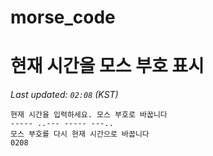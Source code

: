 # morse_code
# 현재 시간을 모스 부호 표시
<!-- MORSE_TIME_START -->
_Last updated: `02:08` (KST)_

```
현재 시간을 입력하세요. 모스 부호로 바꿉니다
----- ..--- ----- ---..
모스 부호를 다시 현재 시간으로 바꿉니다
0208
```
<!-- MORSE_TIME_END -->
